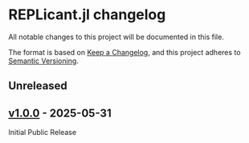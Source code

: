 # REPLicant.jl changelog

All notable changes to this project will be documented in this file.

The format is based on [Keep a Changelog](https://keepachangelog.com/en/1.0.0/),
and this project adheres to [Semantic Versioning](https://semver.org/spec/v2.0.0.html).

## Unreleased

## [v1.0.0] - 2025-05-31

Initial Public Release


<!-- Links generated by Changelog.jl -->

[v1.0.0]: https://github.com/MichaelHatherly/REPLicant.jl/releases/tag/v1.0.0
